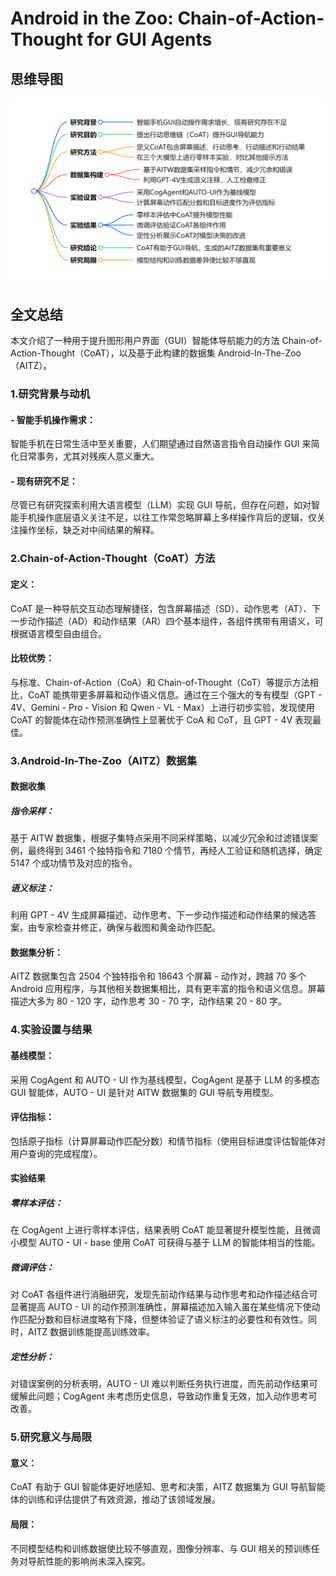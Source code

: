 # Android in the Zoo: Chain-of-Action-Thought for GUI Agents

## 思维导图
![思维导图](/imgs/Android-in-the-Zoo-Chain-of-Action-Thought-for-GUI-Agents.jpg)

## 全文总结
本文介绍了一种用于提升图形用户界面（GUI）智能体导航能力的方法 Chain-of-Action-Thought（CoAT），以及基于此构建的数据集 Android-In-The-Zoo（AITZ）。
### 1.研究背景与动机
#### - 智能手机操作需求：
智能手机在日常生活中至关重要，人们期望通过自然语言指令自动操作 GUI 来简化日常事务，尤其对残疾人意义重大。
#### - 现有研究不足：
尽管已有研究探索利用大语言模型（LLM）实现 GUI 导航，但存在问题，如对智能手机操作底层语义关注不足，以往工作常忽略屏幕上多样操作背后的逻辑，仅关注操作坐标，缺乏对中间结果的解释。
### 2.Chain-of-Action-Thought（CoAT）方法
#### 定义：
CoAT 是一种导航交互动态理解捷径，包含屏幕描述（SD）、动作思考（AT）、下一步动作描述（AD）和动作结果（AR）四个基本组件，各组件携带有用语义，可根据语言模型自由组合。
#### 比较优势：
与标准、Chain-of-Action（CoA）和 Chain-of-Thought（CoT）等提示方法相比，CoAT 能携带更多屏幕和动作语义信息。通过在三个强大的专有模型（GPT - 4V、Gemini - Pro - Vision 和 Qwen - VL - Max）上进行初步实验，发现使用 CoAT 的智能体在动作预测准确性上显著优于 CoA 和 CoT，且 GPT - 4V 表现最佳。
### 3.Android-In-The-Zoo（AITZ）数据集
#### 数据收集
##### 指令采样：
基于 AITW 数据集，根据子集特点采用不同采样策略，以减少冗余和过滤错误案例，最终得到 3461 个独特指令和 7180 个情节，再经人工验证和随机选择，确定 5147 个成功情节及对应的指令。
##### 语义标注：
利用 GPT - 4V 生成屏幕描述、动作思考、下一步动作描述和动作结果的候选答案，由专家检查并修正，确保与截图和黄金动作匹配。
#### 数据集分析：
AITZ 数据集包含 2504 个独特指令和 18643 个屏幕 - 动作对，跨越 70 多个 Android 应用程序，与其他相关数据集相比，具有更丰富的指令和语义信息。屏幕描述大多为 80 - 120 字，动作思考 30 - 70 字，动作结果 20 - 80 字。
### 4.实验设置与结果
#### 基线模型：
采用 CogAgent 和 AUTO - UI 作为基线模型，CogAgent 是基于 LLM 的多模态 GUI 智能体，AUTO - UI 是针对 AITW 数据集的 GUI 导航专用模型。
#### 评估指标：
包括原子指标（计算屏幕动作匹配分数）和情节指标（使用目标进度评估智能体对用户查询的完成程度）。
#### 实验结果
##### 零样本评估：
在 CogAgent 上进行零样本评估，结果表明 CoAT 能显著提升模型性能，且微调小模型 AUTO - UI - base 使用 CoAT 可获得与基于 LLM 的智能体相当的性能。
##### 微调评估：
对 CoAT 各组件进行消融研究，发现先前动作结果与动作思考和动作描述结合可显著提高 AUTO - UI 的动作预测准确性，屏幕描述加入输入虽在某些情况下使动作匹配分数和目标进度略有下降，但整体验证了语义标注的必要性和有效性。同时，AITZ 数据训练能提高训练效率。
##### 定性分析：
对错误案例的分析表明，AUTO - UI 难以判断任务执行进度，而先前动作结果可缓解此问题；CogAgent 未考虑历史信息，导致动作重复无效，加入动作思考可改善。
### 5.研究意义与局限
#### 意义：
CoAT 有助于 GUI 智能体更好地感知、思考和决策，AITZ 数据集为 GUI 导航智能体的训练和评估提供了有效资源，推动了该领域发展。
#### 局限：
不同模型结构和训练数据使比较不够直观，图像分辨率、与 GUI 相关的预训练任务对导航性能的影响尚未深入探究。
